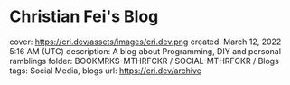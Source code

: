 # Christian Fei's Blog

cover: https://cri.dev/assets/images/cri.dev.png
created: March 12, 2022 5:16 AM (UTC)
description: A blog about Programming, DIY and personal ramblings
folder: BOOKMRKS-MTHRFCKR / SOCIAL-MTHRFCKR / Blogs
tags: Social Media, blogs
url: https://cri.dev/archive